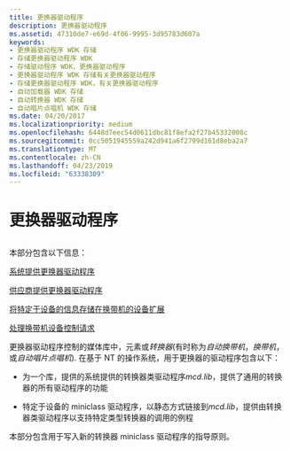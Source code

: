 ```yaml
---
title: 更换器驱动程序
description: 更换器驱动程序
ms.assetid: 47310de7-e69d-4f06-9995-3d95783d607a
keywords:
- 更换器驱动程序 WDK 存储
- 存储更换器驱动程序 WDK
- 存储驱动程序 WDK，更换器驱动程序
- 更换器驱动程序 WDK 存储有关更换器驱动程序
- 存储更换器驱动程序 WDK，有关更换器驱动程序
- 自动加载器 WDK 存储
- 自动转换器 WDK 存储
- 自动唱片点唱机 WDK 存储
ms.date: 04/20/2017
ms.localizationpriority: medium
ms.openlocfilehash: 6448d7eec54d0611dbc81f8efa2f27b45332008c
ms.sourcegitcommit: 0cc5051945559a242d941a6f2799d161d8eba2a7
ms.translationtype: MT
ms.contentlocale: zh-CN
ms.lasthandoff: 04/23/2019
ms.locfileid: "63338309"
---
```

# <a name="changer-drivers"></a>更换器驱动程序


## <span id="ddk_changer_drivers_kg"></span><span id="DDK_CHANGER_DRIVERS_KG"></span>


本部分包含以下信息：

[系统提供更换器驱动程序](system-supplied-changer-drivers.md)

[供应商提供更换器驱动程序](vendor-supplied-changer-drivers.md)

[将特定于设备的信息存储在换带机的设备扩展](storing-device-specific-information-in-the-changer-s-device-extension.md)

[处理换带机设备控制请求](processing-changer-device-control-requests.md)

更换器驱动程序控制的媒体库中，元素或*转换器*(有时称为*自动换带机*，*换带机*，或*自动唱片点唱机*). 在基于 NT 的操作系统，用于更换器的驱动程序包含以下：

-   为一个库，提供的系统提供的转换器类驱动程序*mcd.lib*，提供了通用的转换器的所有驱动程序的功能

-   特定于设备的 miniclass 驱动程序，以静态方式链接到*mcd.lib*，提供由转换器类驱动程序以支持特定类型转换器的调用的例程

本部分包含用于写入新的转换器 miniclass 驱动程序的指导原则。

 

 




